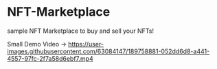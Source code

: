 # NFT-Marketplace
sample NFT Marketplace to buy and sell your NFTs!


Small Demo Video ->
https://user-images.githubusercontent.com/63084147/189758881-052dd6d8-a441-4557-97fc-2f7a58d6ebf7.mp4

